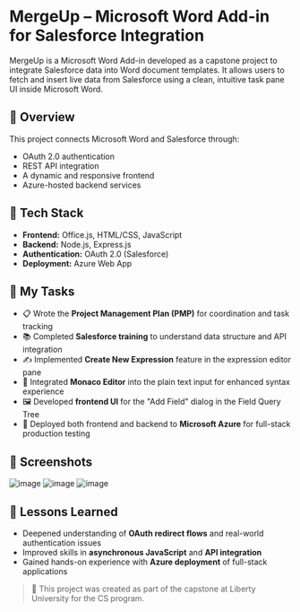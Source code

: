 # MergeUp – Microsoft Word Add-in for Salesforce Integration

MergeUp is a Microsoft Word Add-in developed as a capstone project to integrate Salesforce data into Word document templates. It allows users to fetch and insert live data from Salesforce using a clean, intuitive task pane UI inside Microsoft Word.

## 📌 Overview

This project connects Microsoft Word and Salesforce through:
- OAuth 2.0 authentication
- REST API integration
- A dynamic and responsive frontend
- Azure-hosted backend services

## 🧰 Tech Stack

- **Frontend:** Office.js, HTML/CSS, JavaScript
- **Backend:** Node.js, Express.js
- **Authentication:** OAuth 2.0 (Salesforce)
- **Deployment:** Azure Web App

## 🔧 My Tasks

- 📋 Wrote the **Project Management Plan (PMP)** for coordination and task tracking  
- 📚 Completed **Salesforce training** to understand data structure and API integration  
- ✍️ Implemented **Create New Expression** feature in the expression editor pane  
- 🧠 Integrated **Monaco Editor** into the plain text input for enhanced syntax experience  
- 🖼️ Developed **frontend UI** for the "Add Field" dialog in the Field Query Tree  
- 🚀 Deployed both frontend and backend to **Microsoft Azure** for full-stack production testing  

## 📸 Screenshots

![image](https://github.com/user-attachments/assets/e491c3a6-a8d7-474a-9d2b-61033e4aafdf)
![image](https://github.com/user-attachments/assets/59f72c01-a41e-4c6a-9f1b-907f16af564f)
![image](https://github.com/user-attachments/assets/b4893935-3be1-44f4-a26c-5f86857317ac)


## 📘 Lessons Learned

- Deepened understanding of **OAuth redirect flows** and real-world authentication issues  
- Improved skills in **asynchronous JavaScript** and **API integration**  
- Gained hands-on experience with **Azure deployment** of full-stack applications  

> 🔗 This project was created as part of the capstone at Liberty University for the CS program.
